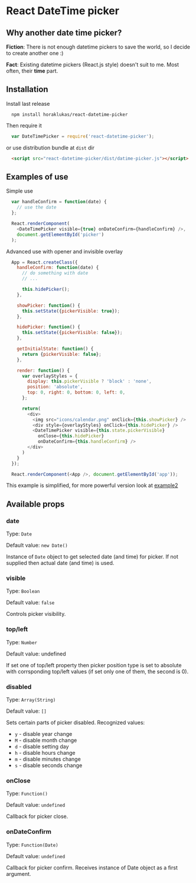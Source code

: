 # React DateTime picker

## Why another date time picker? ##

**Fiction**: There is not enough datetime pickers to save the world, so I decide to create another one :)

**Fact**: Existing datetime pickers (React.js style) doesn't suit to me. Most often, their **time** part.

## Installation ##

Install last release

```
  npm install horaklukas/react-datetime-picker
```

Then require it

```javascript
  var DateTimePicker = require('react-datetime-picker');
```

or use distribution bundle at `dist` dir

```html
  <script src="react-datetime-picker/dist/datime-picker.js"></script>
```

## Examples of use ##

Simple use

```javascript
  var handleConfirm = function(date) {
    // use the date
  };

  React.renderComponent(
    <DateTimePicker visible={true} onDateConfirm={handleConfirm} />,
    document.getElementById('picker')
  );
```

Advanced use with opener and invisible overlay

```javascript
  App = React.createClass({
    handleConfirm: function(date) {
      // do something with date
      // ...

      this.hidePicker();
    },

    showPicker: function() {
      this.setState({pickerVisible: true});
    },

    hidePicker: function() {
      this.setState({pickerVisible: false});
    },

    getInitialState: function() {
      return {pickerVisible: false};
    },

    render: function() {
      var overlayStyles = {
        display: this.pickerVisible ? 'block' : 'none',
        position: 'absolute',
        top: 0, right: 0, bottom: 0, left: 0,
      };

      return(
        <div>
          <img src="icons/calendar.png" onClick={this.showPicker} />
          <div style={overlayStyles} onClick={this.hidePicker} />
          <DateTimePicker visible={this.state.pickerVisible}
            onClose={this.hidePicker}
            onDateConfirm={this.handleConfirm} />
        </div>
      )
    }
  });

  React.renderComponent(<App />, document.getElementById('app'));

```

This example is simplified, for more powerful version look at [example2](examples/example2.html)

## Available props ##

### date ###

Type: `Date`

Default value: `new Date()`

Instance of `Date` object to get selected date (and time) for picker. If not
supplied then actual date (and time) is used.

### visible ###

Type: `Boolean`

Default value: `false`

Controls picker visibility.

### top/left ###

Type: `Number`

Default value: undefined

If set one of top/left property then picker position type is set to absolute
with corrsponding top/left values (if set only one of them, the second is 0).

### disabled ###

Type: `Array(String)`

Default value: `[]`

Sets certain parts of picker disabled.
Recognized values:

* `y` - disable year change
* `M` - disable month change
* `d` - disable setting day
* `h` - disable hours change
* `m` - disable minutes change
* `s` - disable seconds change

### onClose ###

Type: `Function()`

Default value: `undefined`

Callback for picker close.

### onDateConfirm ###

Type: `Function(Date)`

Default value: `undefined`

Callback for picker confirm. Receives instance of Date object as a first
argument.